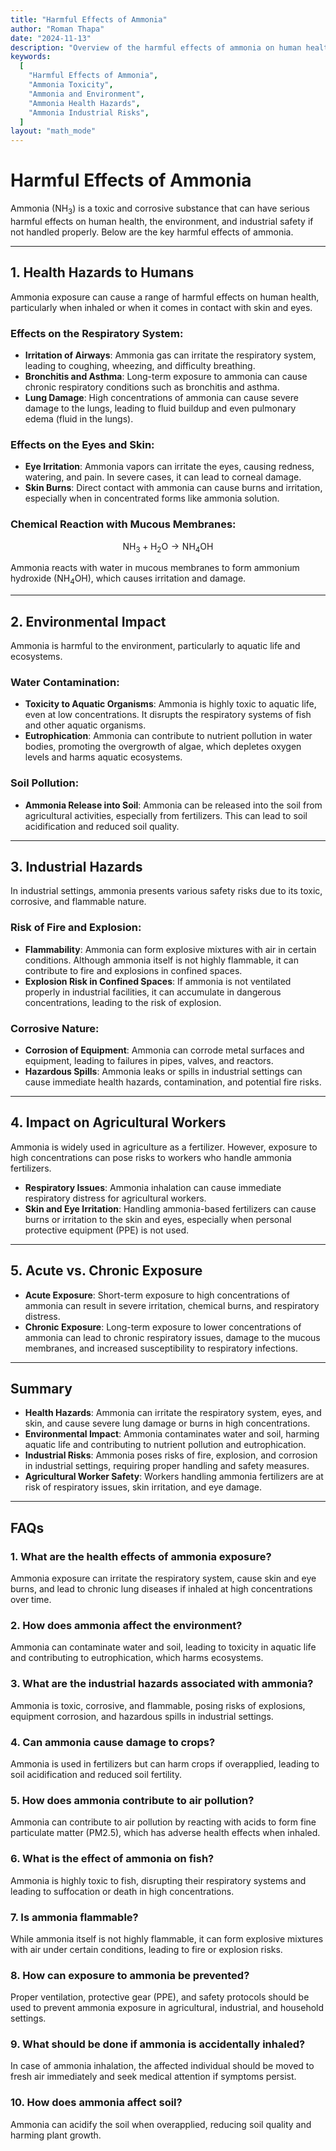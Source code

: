 ```yaml
---
title: "Harmful Effects of Ammonia"
author: "Roman Thapa"
date: "2024-11-13"
description: "Overview of the harmful effects of ammonia on human health, the environment, and industrial safety."
keywords:
  [
    "Harmful Effects of Ammonia",
    "Ammonia Toxicity",
    "Ammonia and Environment",
    "Ammonia Health Hazards",
    "Ammonia Industrial Risks",
  ]
layout: "math_mode"
---
```


# Harmful Effects of Ammonia

Ammonia ($\text{NH}_3$) is a toxic and corrosive substance that can have serious harmful effects on human health, the environment, and industrial safety if not handled properly. Below are the key harmful effects of ammonia.

---

## 1. **Health Hazards to Humans**

Ammonia exposure can cause a range of harmful effects on human health, particularly when inhaled or when it comes in contact with skin and eyes.

### Effects on the Respiratory System:

- **Irritation of Airways**: Ammonia gas can irritate the respiratory system, leading to coughing, wheezing, and difficulty breathing.
- **Bronchitis and Asthma**: Long-term exposure to ammonia can cause chronic respiratory conditions such as bronchitis and asthma.
- **Lung Damage**: High concentrations of ammonia can cause severe damage to the lungs, leading to fluid buildup and even pulmonary edema (fluid in the lungs).

### Effects on the Eyes and Skin:

- **Eye Irritation**: Ammonia vapors can irritate the eyes, causing redness, watering, and pain. In severe cases, it can lead to corneal damage.
- **Skin Burns**: Direct contact with ammonia can cause burns and irritation, especially when in concentrated forms like ammonia solution.

### Chemical Reaction with Mucous Membranes:

$$\text{NH}_3 + \text{H}_2\text{O} \rightarrow \text{NH}_4\text{OH}$$

Ammonia reacts with water in mucous membranes to form ammonium hydroxide ($\text{NH}_4\text{OH}$), which causes irritation and damage.

---

## 2. **Environmental Impact**

Ammonia is harmful to the environment, particularly to aquatic life and ecosystems.

### Water Contamination:

- **Toxicity to Aquatic Organisms**: Ammonia is highly toxic to aquatic life, even at low concentrations. It disrupts the respiratory systems of fish and other aquatic organisms.
- **Eutrophication**: Ammonia can contribute to nutrient pollution in water bodies, promoting the overgrowth of algae, which depletes oxygen levels and harms aquatic ecosystems.

### Soil Pollution:

- **Ammonia Release into Soil**: Ammonia can be released into the soil from agricultural activities, especially from fertilizers. This can lead to soil acidification and reduced soil quality.

---

## 3. **Industrial Hazards**

In industrial settings, ammonia presents various safety risks due to its toxic, corrosive, and flammable nature.

### Risk of Fire and Explosion:

- **Flammability**: Ammonia can form explosive mixtures with air in certain conditions. Although ammonia itself is not highly flammable, it can contribute to fire and explosions in confined spaces.
- **Explosion Risk in Confined Spaces**: If ammonia is not ventilated properly in industrial facilities, it can accumulate in dangerous concentrations, leading to the risk of explosion.

### Corrosive Nature:

- **Corrosion of Equipment**: Ammonia can corrode metal surfaces and equipment, leading to failures in pipes, valves, and reactors.
- **Hazardous Spills**: Ammonia leaks or spills in industrial settings can cause immediate health hazards, contamination, and potential fire risks.

---

## 4. **Impact on Agricultural Workers**

Ammonia is widely used in agriculture as a fertilizer. However, exposure to high concentrations can pose risks to workers who handle ammonia fertilizers.

- **Respiratory Issues**: Ammonia inhalation can cause immediate respiratory distress for agricultural workers.
- **Skin and Eye Irritation**: Handling ammonia-based fertilizers can cause burns or irritation to the skin and eyes, especially when personal protective equipment (PPE) is not used.

---

## 5. **Acute vs. Chronic Exposure**

- **Acute Exposure**: Short-term exposure to high concentrations of ammonia can result in severe irritation, chemical burns, and respiratory distress.
- **Chronic Exposure**: Long-term exposure to lower concentrations of ammonia can lead to chronic respiratory issues, damage to the mucous membranes, and increased susceptibility to respiratory infections.

---

## Summary

- **Health Hazards**: Ammonia can irritate the respiratory system, eyes, and skin, and cause severe lung damage or burns in high concentrations.
- **Environmental Impact**: Ammonia contaminates water and soil, harming aquatic life and contributing to nutrient pollution and eutrophication.
- **Industrial Risks**: Ammonia poses risks of fire, explosion, and corrosion in industrial settings, requiring proper handling and safety measures.
- **Agricultural Worker Safety**: Workers handling ammonia fertilizers are at risk of respiratory issues, skin irritation, and eye damage.

---

## FAQs

### 1. What are the health effects of ammonia exposure?

Ammonia exposure can irritate the respiratory system, cause skin and eye burns, and lead to chronic lung diseases if inhaled at high concentrations over time.

### 2. How does ammonia affect the environment?

Ammonia can contaminate water and soil, leading to toxicity in aquatic life and contributing to eutrophication, which harms ecosystems.

### 3. What are the industrial hazards associated with ammonia?

Ammonia is toxic, corrosive, and flammable, posing risks of explosions, equipment corrosion, and hazardous spills in industrial settings.

### 4. Can ammonia cause damage to crops?

Ammonia is used in fertilizers but can harm crops if overapplied, leading to soil acidification and reduced soil fertility.

### 5. How does ammonia contribute to air pollution?

Ammonia can contribute to air pollution by reacting with acids to form fine particulate matter (PM2.5), which has adverse health effects when inhaled.

### 6. What is the effect of ammonia on fish?

Ammonia is highly toxic to fish, disrupting their respiratory systems and leading to suffocation or death in high concentrations.

### 7. Is ammonia flammable?

While ammonia itself is not highly flammable, it can form explosive mixtures with air under certain conditions, leading to fire or explosion risks.

### 8. How can exposure to ammonia be prevented?

Proper ventilation, protective gear (PPE), and safety protocols should be used to prevent ammonia exposure in agricultural, industrial, and household settings.

### 9. What should be done if ammonia is accidentally inhaled?

In case of ammonia inhalation, the affected individual should be moved to fresh air immediately and seek medical attention if symptoms persist.

### 10. How does ammonia affect soil?

Ammonia can acidify the soil when overapplied, reducing soil quality and harming plant growth.
